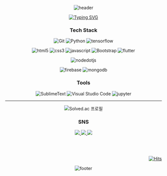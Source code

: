 <div align="center">
  
![header](https://capsule-render.vercel.app/api?type=Waving&color=0066e1&height=100)

[![Typing SVG](https://readme-typing-svg.demolab.com?font=Alkatra&weight=500&size=45&duration=6000&pause=3&color=0066e1&center=true&vCenter=false&multiline=true&repeat=true&width=1000&height=100&lines=6eom9eun's%20GitHub!%20👋)](https://git.io/typing-svg)

<h3>Tech Stack</h3>
<!-- https://simpleicons.org/ -->

![Git](https://img.shields.io/badge/Git-F05032.svg?&style=for-the-badge&logo=Git&logoColor=white)
![Python](https://img.shields.io/badge/Python-3776AB.svg?&style=for-the-badge&logo=Python&logoColor=white)
![tensorflow](https://img.shields.io/badge/tensorflow-FF6F00.svg?&style=for-the-badge&logo=tensorflow&logoColor=white)

![html5](https://img.shields.io/badge/html5-E34F26.svg?&style=for-the-badge&logo=html5&logoColor=white)
![css3](https://img.shields.io/badge/css3-1572B6.svg?&style=for-the-badge&logo=css3&logoColor=white)
![javascript](https://img.shields.io/badge/javascript-F7DF1E.svg?&style=for-the-badge&logo=javascript&logoColor=black)
![Bootstrap](https://img.shields.io/badge/Bootstrap-7952B3.svg?&style=for-the-badge&logo=Bootstrap&logoColor=white)
![flutter](https://img.shields.io/badge/flutter-02569B.svg?&style=for-the-badge&logo=flutter&logoColor=white)

![nodedotjs](https://img.shields.io/badge/nodedotjs-339933.svg?&style=for-the-badge&logo=nodedotjs&logoColor=white)

![firebase](https://img.shields.io/badge/firebase-FFCA28.svg?&style=for-the-badge&logo=firebase&logoColor=black)
![mongodb](https://img.shields.io/badge/mongodb-47A248.svg?&style=for-the-badge&logo=mongodb&logoColor=white)

<h3>Tools</h3>

![SublimeText](https://img.shields.io/badge/SublimeText-FF9800.svg?&style=for-the-badge&logo=SublimeText&logoColor=white)
![Visual Studio Code](https://img.shields.io/badge/Visual%20Studio%20Code-007ACC.svg?&style=for-the-badge&logo=Visual%20Studio%20Code&logoColor=white)
![jupyter](https://img.shields.io/badge/jupyter-F37626.svg?&style=for-the-badge&logo=jupyter&logoColor=white)

---

![Solved.ac 프로필](http://mazassumnida.wtf/api/v2/generate_badge?boj=ggoon98)

<h3>SNS</h3>
<a href="https://6eomdev.tistory.com/" target="_blank"><img src="https://img.shields.io/badge/Tistory-F36D5D?style=for-the-badge&logo=Tistory&logoColor=white">
<a href="https://www.instagram.com/6eom9eun/" target="_blank"><img src="https://img.shields.io/badge/instagram-E4405F?style=for-the-badge&logo=instagram&logoColor=white"/>
<a href="mailto:ggoon98@gmail.com" target="_blank"><img src="https://img.shields.io/badge/Gmail-EA4335?style=for-the-badge&logo=gmail&logoColor=white"/>


<div align="right">
<br><br><br>
  
[![Hits](https://hits.seeyoufarm.com/api/count/incr/badge.svg?url=https%3A%2F%2Fgithub.com%2F6eom9eun&count_bg=%230066E1&title_bg=%23303030&icon=github.svg&icon_color=%23FFFFFF&title=GITHUB&edge_flat=false)](https://github.com/6eom9eun)
</div>



![footer](https://capsule-render.vercel.app/api?type=Waving&color=0066e1&height=100&section=footer)
